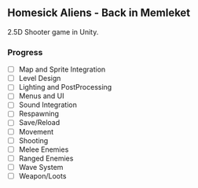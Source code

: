 ## Homesick Aliens - Back in Memleket
2.5D Shooter game in Unity.

### Progress
- [ ] Map and Sprite Integration
- [ ] Level Design
- [ ] Lighting and PostProcessing
- [ ] Menus and UI
- [ ] Sound Integration
- [ ] Respawning
- [ ] Save/Reload
- [ ] Movement
- [ ] Shooting
- [ ] Melee Enemies
- [ ] Ranged Enemies
- [ ] Wave System
- [ ] Weapon/Loots
